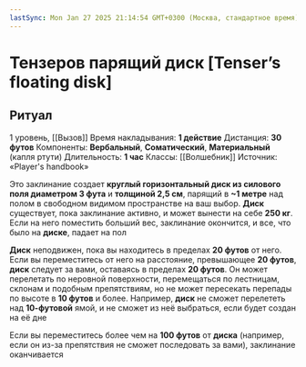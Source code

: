 ```yaml
---
lastSync: Mon Jan 27 2025 21:14:54 GMT+0300 (Москва, стандартное время)
---
```

# Тензеров парящий диск [Tenser’s floating disk]
## Ритуал
1 уровень, [[Вызов]]
Время накладывания: **1 действие**
Дистанция: **30 футов**
Компоненты: **Вербальный**, **Соматический**, **Материальный** (капля ртути)
Длительность: **1 час**
Классы: [[Волшебник]]
Источник: «Player's handbook»

Это заклинание создает **круглый горизонтальный диск из силового поля диаметром 3 фута** и **толщиной 2,5 см**, парящий в **~1 метре** над полом в свободном видимом пространстве на ваш выбор. **Диск** существует, пока заклинание активно, и может вынести на себе **250 кг**. Если на него поместить больший вес, заклинание окончится, и все, что было на **диске**, падает на пол

**Диск** неподвижен, пока вы находитесь в пределах **20 футов** от него. Если вы переместитесь от него на расстояние, превышающее **20 футов**, **диск** следует за вами, оставаясь в пределах **20 футов**. Он может перелетать по неровной поверхности, перемещаться по лестницам, склонам и подобным препятствиям, но не может пересекать перепады по высоте в **10 футов** и более. Например, **диск** не сможет перелететь над **10-футовой** ямой, и не сможет из неё выбраться, если будет создан на её дне

Если вы переместитесь более чем на **100 футов** от **диска** (например, если он из-за препятствия не сможет последовать за вами), заклинание оканчивается